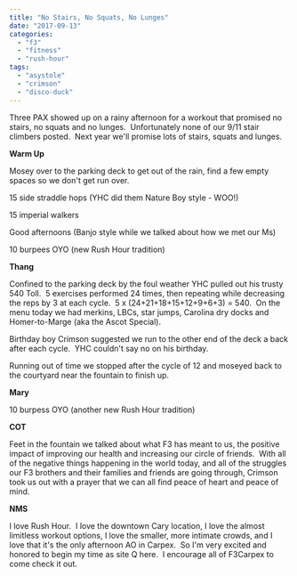 ```yaml
---
title: "No Stairs, No Squats, No Lunges"
date: "2017-09-13"
categories: 
  - "f3"
  - "fitness"
  - "rush-hour"
tags: 
  - "asystole"
  - "crimson"
  - "disco-duck"
---
```


Three PAX showed up on a rainy afternoon for a workout that promised no stairs, no squats and no lunges.  Unfortunately none of our 9/11 stair climbers posted.  Next year we'll promise lots of stairs, squats and lunges.

**Warm Up**

Mosey over to the parking deck to get out of the rain, find a few empty spaces so we don't get run over.

15 side straddle hops (YHC did them Nature Boy style - WOO!)

15 imperial walkers

Good afternoons (Banjo style while we talked about how we met our Ms)

10 burpees OYO (new Rush Hour tradition)

**Thang**

Confined to the parking deck by the foul weather YHC pulled out his trusty 540 Toll.  5 exercises performed 24 times, then repeating while decreasing the reps by 3 at each cycle.  5 x (24+21+18+15+12+9+6+3) = 540.  On the menu today we had merkins, LBCs, star jumps, Carolina dry docks and Homer-to-Marge (aka the Ascot Special).

Birthday boy Crimson suggested we run to the other end of the deck a back after each cycle.  YHC couldn't say no on his birthday.

Running out of time we stopped after the cycle of 12 and moseyed back to the courtyard near the fountain to finish up.

**Mary**

10 burpess OYO (another new Rush Hour tradition)

**COT**

Feet in the fountain we talked about what F3 has meant to us, the positive impact of improving our health and increasing our circle of friends.  With all of the negative things happening in the world today, and all of the struggles our F3 brothers and their families and friends are going through, Crimson took us out with a prayer that we can all find peace of heart and peace of mind.

**NMS**

I love Rush Hour.  I love the downtown Cary location, I love the almost limitless workout options, I love the smaller, more intimate crowds, and I love that it's the only afternoon AO in Carpex.  So I'm very excited and honored to begin my time as site Q here.  I encourage all of F3Carpex to come check it out.
